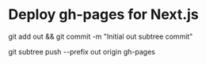 # Deploy gh-pages for Next.js

git add out && git commit -m "Initial out subtree commit"

git subtree push --prefix out origin gh-pages
